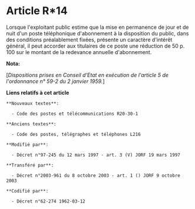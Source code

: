 # Article R*14

Lorsque l'exploitant public estime que la mise en permanence de jour et de nuit d'un poste téléphonique d'abonnement à la
disposition du public, dans des conditions préalablement fixées, présente un caractère d'intérêt général, il peut accorder
aux titulaires de ce poste une réduction de 50 p. 100 sur le montant de la redevance annuelle d'abonnement.

**Nota:**

[*Dispositions prises en Conseil d'Etat en exécution de l'article 5 de l'ordonnance n° 59-2 du 2 janvier 1959.*]

**Liens relatifs à cet article**

	**Nouveaux textes**:

	  - Code des postes et télécommunications R20-30-1

	**Anciens textes**:

	  - Code des postes, télégraphes et téléphones L216

	**Modifié par**:

	  - Décret n°97-245 du 12 mars 1997 - art. 3 (V) JORF 19 mars 1997

	**Transféré par**:

	  - Décret n°2003-961 du 8 octobre 2003 - art. 1 () JORF 9 octobre 2003

	**Codifié par**:

	  - Décret n°62-274 1962-03-12
